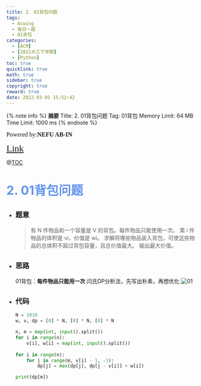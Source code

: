 ```yaml
---
title: 2. 01背包问题
tags:
  - Acwing
  - 每日一题
  - 01背包
categories:
  - [ACM]
  - [2022大三下学期]
  - [Python]
toc: true
quicklink: true
math: true
sidebar: true
copyright: true
reward: true
date: 2022-03-05 15:52:42
---
```



{% note info %}
**摘要**
Title: 2. 01背包问题
Tag: 01背包
Memory Limit: 64 MB
Time Limit: 1000 ms
{% endnote %}
<!-- more -->

<font size=3 face=楷体>Powered by:**NEFU AB-IN**</font>

<font color=#FFA500 size=5 face=楷体>[Link](https://www.acwing.com/problem/content/2/)</font>

@[TOC](文章目录)

# <font color=#6495ED size=6>2. 01背包问题</font>

* ## <font size=4 face=粗体>题意</font>

  >有 N 件物品和一个容量是 V 的背包。每件物品只能使用一次。
  >第 i 件物品的体积是 vi，价值是 wi。
  >求解将哪些物品装入背包，可使这些物品的总体积不超过背包容量，且总价值最大。
  >输出最大价值。

* ## <font size=4 face=粗体>思路</font>

  01背包：**每件物品只能用一次**
  闫氏DP分析法，先写出朴素，再想优化
  ![01](https://oss.ab-in.cn/Pictures/01%E8%83%8C%E5%8C%85.png)


* ## <font size=4 face=粗体>代码</font>

  ```python
  N = 1010
  w, v, dp = [0] * N, [0] * N, [0] * N

  n, m = map(int, input().split())
  for i in range(n):
      v[i], w[i] = map(int, input().split())
      
  for i in range(n):
      for j in range(m, v[i] - 1, -1):
          dp[j] = max(dp[j], dp[j - v[i]] + w[i])

  print(dp[m])
  ```
